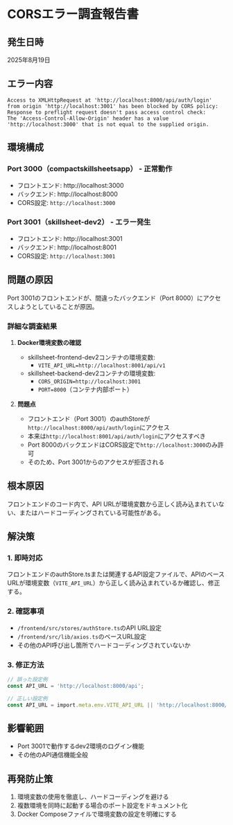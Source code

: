 # CORSエラー調査報告書

## 発生日時
2025年8月19日

## エラー内容
```
Access to XMLHttpRequest at 'http://localhost:8000/api/auth/login' from origin 'http://localhost:3001' has been blocked by CORS policy: 
Response to preflight request doesn't pass access control check: 
The 'Access-Control-Allow-Origin' header has a value 'http://localhost:3000' that is not equal to the supplied origin.
```

## 環境構成

### Port 3000（compactskillsheetsapp） - 正常動作
- フロントエンド: http://localhost:3000
- バックエンド: http://localhost:8000
- CORS設定: `http://localhost:3000`

### Port 3001（skillsheet-dev2） - エラー発生
- フロントエンド: http://localhost:3001  
- バックエンド: http://localhost:8001
- CORS設定: `http://localhost:3001`

## 問題の原因

Port 3001のフロントエンドが、間違ったバックエンド（Port 8000）にアクセスしようとしていることが原因。

### 詳細な調査結果

1. **Docker環境変数の確認**
   - skillsheet-frontend-dev2コンテナの環境変数:
     - `VITE_API_URL=http://localhost:8001/api/v1`
   - skillsheet-backend-dev2コンテナの環境変数:
     - `CORS_ORIGIN=http://localhost:3001`
     - `PORT=8000`（コンテナ内部ポート）

2. **問題点**
   - フロントエンド（Port 3001）のauthStoreが`http://localhost:8000/api/auth/login`にアクセス
   - 本来は`http://localhost:8001/api/auth/login`にアクセスすべき
   - Port 8000のバックエンドはCORS設定で`http://localhost:3000`のみ許可
   - そのため、Port 3001からのアクセスが拒否される

## 根本原因

フロントエンドのコード内で、API URLが環境変数から正しく読み込まれていない、またはハードコーディングされている可能性がある。

## 解決策

### 1. 即時対応
フロントエンドのauthStore.tsまたは関連するAPI設定ファイルで、APIのベースURLが環境変数（`VITE_API_URL`）から正しく読み込まれているか確認し、修正する。

### 2. 確認事項
- `/frontend/src/stores/authStore.ts`のAPI URL設定
- `/frontend/src/lib/axios.ts`のベースURL設定
- その他のAPI呼び出し箇所でハードコーディングされていないか

### 3. 修正方法
```typescript
// 誤った設定例
const API_URL = 'http://localhost:8000/api';

// 正しい設定例
const API_URL = import.meta.env.VITE_API_URL || 'http://localhost:8000/api';
```

## 影響範囲
- Port 3001で動作するdev2環境のログイン機能
- その他のAPI通信機能全般

## 再発防止策
1. 環境変数の使用を徹底し、ハードコーディングを避ける
2. 複数環境を同時に起動する場合のポート設定をドキュメント化
3. Docker Composeファイルで環境変数の設定を明確にする